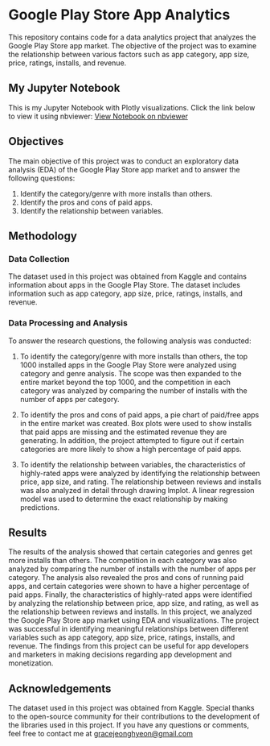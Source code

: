 # Google Play Store App Analytics
This repository contains code for a data analytics project that analyzes the Google Play Store app market. The objective of the project was to examine the relationship between various factors such as app category, app size, price, ratings, installs, and revenue.

## My Jupyter Notebook

This is my Jupyter Notebook with Plotly visualizations. Click the link below to view it using nbviewer:
[View Notebook on nbviewer](https://nbviewer.org/github/junghyori/Google-Play-Store-App-Analytics/blob/main/Google%20Play%20Store%20App%20Analytics.ipynb)


## Objectives
The main objective of this project was to conduct an exploratory data analysis (EDA) of the Google Play Store app market and to answer the following questions:

1. Identify the category/genre with more installs than others.
2. Identify the pros and cons of paid apps.
3. Identify the relationship between variables.

## Methodology

### Data Collection
The dataset used in this project was obtained from Kaggle and contains information about apps in the Google Play Store. The dataset includes information such as app category, app size, price, ratings, installs, and revenue.

### Data Processing and Analysis
To answer the research questions, the following analysis was conducted:

1. To identify the category/genre with more installs than others, the top 1000 installed apps in the Google Play Store were analyzed using category and genre analysis. The scope was then expanded to the entire market beyond the top 1000, and the competition in each category was analyzed by comparing the number of installs with the number of apps per category.

2. To identify the pros and cons of paid apps, a pie chart of paid/free apps in the entire market was created. Box plots were used to show installs that paid apps are missing and the estimated revenue they are generating. In addition, the project attempted to figure out if certain categories are more likely to show a high percentage of paid apps.

3. To identify the relationship between variables, the characteristics of highly-rated apps were analyzed by identifying the relationship between price, app size, and rating. The relationship between reviews and installs was also analyzed in detail through drawing lmplot. A linear regression model was used to determine the exact relationship by making predictions.

## Results
The results of the analysis showed that certain categories and genres get more installs than others. The competition in each category was also analyzed by comparing the number of installs with the number of apps per category. The analysis also revealed the pros and cons of running paid apps, and certain categories were shown to have a higher percentage of paid apps. Finally, the characteristics of highly-rated apps were identified by analyzing the relationship between price, app size, and rating, as well as the relationship between reviews and installs.
In this project, we analyzed the Google Play Store app market using EDA and visualizations. The project was successful in identifying meaningful relationships between different variables such as app category, app size, price, ratings, installs, and revenue. The findings from this project can be useful for app developers and marketers in making decisions regarding app development and monetization.

## Acknowledgements
The dataset used in this project was obtained from Kaggle. Special thanks to the open-source community for their contributions to the development of the libraries used in this project.
If you have any questions or comments, feel free to contact me at gracejeonghyeon@gmail.com
